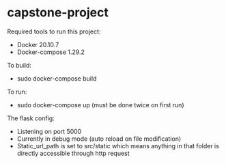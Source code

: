# capstone-project

Required tools to run this project:
- Docker 20.10.7
- Docker-compose 1.29.2

To build:
- sudo docker-compose build 

To run:
- sudo docker-compose up (must be done twice on first run)

The flask config:
- Listening on port 5000
- Currently in debug mode (auto reload on file modification)
- Static_url_path is set to src/static which means anything in that folder is directly accessible through http request
